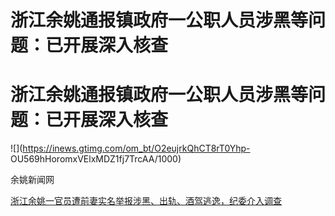 # 浙江余姚通报镇政府一公职人员涉黑等问题：已开展深入核查

# 浙江余姚通报镇政府一公职人员涉黑等问题：已开展深入核查

![](https://inews.gtimg.com/om_bt/O2eujrkQhCT8rT0Yhp-
OU569hHoromxVElxMDZ1fj7TrcAA/1000)

余姚新闻网

[浙江余姚一官员遭前妻实名举报涉黑、出轨、酒驾逃逸，纪委介入调查](https://news.qq.com/rain/a/20240401A04U2C00)


